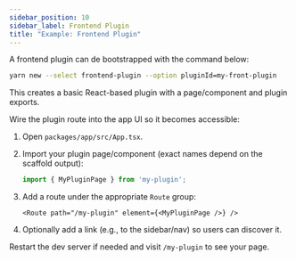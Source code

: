 ```yaml
---
sidebar_position: 10
sidebar_label: Frontend Plugin
title: "Example: Frontend Plugin"
---
```


A frontend plugin can de bootstrapped with the command below:

```bash
yarn new --select frontend-plugin --option pluginId=my-front-plugin
```

This creates a basic React-based plugin with a page/component and plugin exports.

Wire the plugin route into the app UI so it becomes accessible:

1. Open `packages/app/src/App.tsx`.
2. Import your plugin page/component (exact names depend on the scaffold output):

   ```ts
   import { MyPluginPage } from 'my-plugin';
   ```

3. Add a route under the appropriate `Route` group:

   ```tsx
   <Route path="/my-plugin" element={<MyPluginPage />} />
   ```

4. Optionally add a link (e.g., to the sidebar/nav) so users can discover it.

Restart the dev server if needed and visit `/my-plugin` to see your page.